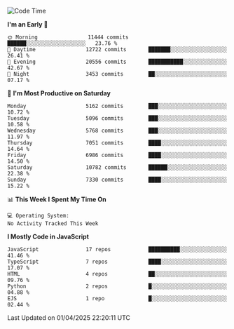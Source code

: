 <!--START_SECTION:waka-->
![Code Time](http://img.shields.io/badge/Code%20Time-3%2C498%20hrs%2059%20mins-blue)

**I'm an Early 🐤** 

```text
🌞 Morning                11444 commits       ██████░░░░░░░░░░░░░░░░░░░   23.76 % 
🌆 Daytime                12722 commits       ███████░░░░░░░░░░░░░░░░░░   26.41 % 
🌃 Evening                20556 commits       ███████████░░░░░░░░░░░░░░   42.67 % 
🌙 Night                  3453 commits        ██░░░░░░░░░░░░░░░░░░░░░░░   07.17 % 
```
📅 **I'm Most Productive on Saturday** 

```text
Monday                   5162 commits        ███░░░░░░░░░░░░░░░░░░░░░░   10.72 % 
Tuesday                  5096 commits        ███░░░░░░░░░░░░░░░░░░░░░░   10.58 % 
Wednesday                5768 commits        ███░░░░░░░░░░░░░░░░░░░░░░   11.97 % 
Thursday                 7051 commits        ████░░░░░░░░░░░░░░░░░░░░░   14.64 % 
Friday                   6986 commits        ████░░░░░░░░░░░░░░░░░░░░░   14.50 % 
Saturday                 10782 commits       ██████░░░░░░░░░░░░░░░░░░░   22.38 % 
Sunday                   7330 commits        ████░░░░░░░░░░░░░░░░░░░░░   15.22 % 
```


📊 **This Week I Spent My Time On** 

```text
💻 Operating System: 
No Activity Tracked This Week
```

**I Mostly Code in JavaScript** 

```text
JavaScript               17 repos            ██████████░░░░░░░░░░░░░░░   41.46 % 
TypeScript               7 repos             ████░░░░░░░░░░░░░░░░░░░░░   17.07 % 
HTML                     4 repos             ██░░░░░░░░░░░░░░░░░░░░░░░   09.76 % 
Python                   2 repos             █░░░░░░░░░░░░░░░░░░░░░░░░   04.88 % 
EJS                      1 repo              █░░░░░░░░░░░░░░░░░░░░░░░░   02.44 % 
```




 Last Updated on 01/04/2025 22:20:11 UTC
<!--END_SECTION:waka-->

<!--
**likaiqiang/likaiqiang** is a ✨ _special_ ✨ repository because its `README.md` (this file) appears on your GitHub profile.

Here are some ideas to get you started:

- 🔭 I’m currently working on ...
- 🌱 I’m currently learning ...
- 👯 I’m looking to collaborate on ...
- 🤔 I’m looking for help with ...
- 💬 Ask me about ...
- 📫 How to reach me: ...
- 😄 Pronouns: ...
- ⚡ Fun fact: ...
-->
